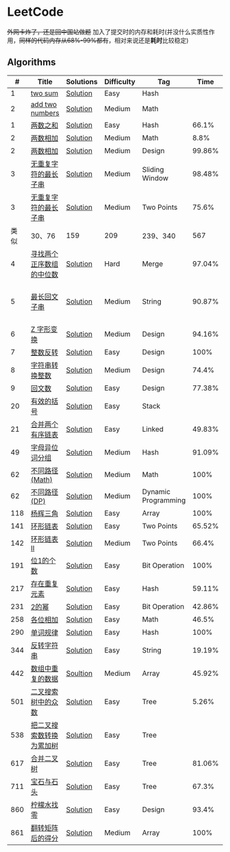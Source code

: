 # LeetCode
~~外网卡炸了，还是回中国站做题~~
加入了提交时的内存和耗时(并没什么实质性作用，~~同样的代码内存从68%-99%都有~~，相对来说还是**耗时**比较稳定)
## Algorithms
|#|Title|Solutions|Difficulty|Tag|Time|Memory
|-|-----|---------|----------|---|----|------
|1|[two sum](https://leetcode.com/problems/two-sum/description/)|[Solution](./code/hash-table/easy/1.twoSum.cpp)|Easy|Hash
|2|[add two numbers](https://leetcode-cn.com/problems/add-two-numbers/description/)|[Solution](./code/math/medium/2.addTwoNumbers.cpp)|Medium|Math
|1|[两数之和](https://leetcode-cn.com/problems/two-sum/description/)|[Solution](./code/hash-table/easy/1.两数之和.cpp)|Easy|Hash|66.1%|26.47%
|2|[两数相加](https://leetcode-cn.com/problems/add-two-numbers/description/)|[Solution](./code/math/medium/2.两数相加.cpp)|Medium|Math|8.8%|5.26%
|2|[两数相加](https://leetcode-cn.com/problems/add-two-numbers/description/)|[Solution](./code/linked-list/medium/2.两数相加.cpp)|Medium|Design|99.86%|92.22%
|3|[无重复字符的最长子串](https://leetcode-cn.com/problems/longest-substring-without-repeating-characters/description/)|[Solution](./code/sliding-window/medium/3.无重复字符的最长子串.cpp)|Medium|Sliding Window|98.48%|68.71%
|3|[无重复字符的最长子串](https://leetcode-cn.com/problems/longest-substring-without-repeating-characters/description/)|[Solution](./code/two-pointers/medium/3.无重复字符的最长子串.cpp)|Medium|Two Points|75.6%|69.8%
|类似|30、76|159|209|239、340|567|632、727
|4|[寻找两个正序数组的中位数](https://leetcode-cn.com/problems/median-of-two-sorted-arrays/description/)|[Solution](./code/divide-and-conquer/hard/4.寻找两个正序数组的中位数.cpp)|Hard|Merge|97.04%|98.88%
|5|[最长回文子串](https://leetcode-cn.com/problems/longest-palindromic-substring/description/)|[Solution](./code/string/medium/5.最长回文子串.cpp)|Medium|String|90.87%|64.33%[马拉车算法可优化]
|6|[Z 字形变换](https://leetcode-cn.com/problems/zigzag-conversion/description/)|[Solution](./code/string/medium/6.z字形变换.cpp)|Medium|Design|94.16%|96.99%
|7|[整数反转](https://leetcode-cn.com/problems/reverse-integer/description/)|[Solution](./code/math/easy/7.整数反转.cpp)|Easy|Design|100%|94.37%
|8|[字符串转换整数](https://leetcode-cn.com/problems/string-to-integer-atoi/description/)|[Solution](./code/string/medium/8.字符串转换整数Atoi.cpp)|Medium|Design|74.4%|94.53%
|9|[回文数](https://leetcode-cn.com/problems/palindrome-number/description/)|[Solution](./code/math/easy/9.回文数.cpp)|Easy|Design|77.38%|94%
|20|[有效的括号](https://leetcode-cn.com/problems/valid-parentheses/description/)|[Solution](./code/stack/easy/20.有效的括号.cpp)|Easy|Stack
|21|[合并两个有序链表](https://leetcode-cn.com/problems/merge-two-sorted-lists/description/)|[Solution](./code/linked-list/easy/21.合并两个有序链表.cpp)|Easy|Linked|49.83%|5.04%
|49|[字母异位词分组](https://leetcode-cn.com/problems/group-anagrams/description/)|[Solution](./code/hash-table/medium/49.字母异位词分组.cpp)|Medium|Hash|91.09%|11.42%
|62|[不同路径(Math)](https://leetcode-cn.com/problems/unique-paths/description/)|[Solution](./code/array/medium/62.不同路径.cpp)|Medium|Math|100%|58.03%
|62|[不同路径(DP)](https://leetcode-cn.com/problems/unique-paths/description/)|[Solution](./code/dynamic-programming/medium/62.不同路径.cpp)|Medium|Dynamic Programming|100%|35.13%
|118|[杨辉三角](https://leetcode-cn.com/problems/pascals-triangle/description/)|[Solution](./code/array/easy/118.杨辉三角.cpp)|Easy|Array|100%|48.84%
|141|[环形链表](https://leetcode-cn.com/problems/linked-list-cycle/description/)|[Solution](./code/two-pointers/easy/141.环形链表.cpp)|Easy|Two Points|65.52%|80.08%
|142|[环形链表 II](https://leetcode-cn.com/problems/linked-list-cycle-ii/description/)|[Solution](./code/two-pointers/medium/142.环形链表Ii.cpp)|Medium|Two Points|66.4%|96.1%
|191|[位1的个数](https://leetcode-cn.com/problems/number-of-1-bits/description/)|[Solution](./code/bit-manipulation/easy/191.位1的个数.cpp)|Easy|Bit Operation|100%|44.53%
|217|[存在重复元素](https://leetcode-cn.com/problems/contains-duplicate/description/)|[Solution](./code/hash-table/easy/217.存在重复元素.cpp)|Easy|Hash|59.11%|43.49%
|231|[2的幂](https://leetcode-cn.com/problems/power-of-two/description/)|[Solution](./code/bit-manipulation/easy/231.2的幂.cpp)|Easy|Bit Operation|42.86%|99.3%
|258|[各位相加](https://leetcode-cn.com/problems/add-digits/description/)|[Solution](./code/math/easy/258.各位相加.cpp)|Easy|Math|46.5%|95.06%
|290|[单词规律](https://leetcode-cn.com/problems/word-pattern/description/)|[Solution](./code/hash-table/easy/290.单词规律.cpp)|Easy|Hash|100%|31.82%
|344|[反转字符串](https://leetcode-cn.com/problems/reverse-string/description/)|[Solution](./code/string/easy/344.反转字符串.cpp)|Easy|String|19.19%|98.46%
|442|[数组中重复的数据](https://leetcode-cn.com/problems/find-all-duplicates-in-an-array/description/)|[Soultion](./code/array/medium/442.数组中重复的数据.cpp)|Medium|Array|45.92%|52.45%
|501|[二叉搜索树中的众数](https://leetcode-cn.com/problems/find-mode-in-binary-search-tree/description/)|[Solution](./code/tree/easy/501.二叉搜索树中的众数.cpp)|Easy|Tree|5.26%|5.12%[可优化](https://leetcode-cn.com/problems/find-mode-in-binary-search-tree/solution/zhen-zheng-fu-he-ti-mu-yao-qiu-de-o1kong-jian-fu-z/)
|538|[把二叉搜索数转换为累加树](https://leetcode-cn.com/problems/convert-bst-to-greater-tree/description/)|[Solution](./code/tree/easy/538.把二叉搜索树转换为累加树.cpp)|Easy|Tree
|617|[合并二叉树](https://leetcode-cn.com/problems/merge-two-binary-trees/description/)|[Solution](./code/tree/easy/617.合并二叉树.cpp)|Easy|Tree|81.06%|99.21%
|711|[宝石与石头](https://leetcode-cn.com/problems/jewels-and-stones/description/)|[Solution](./code/tree/easy/771.宝石与石头.cpp)|Easy|Tree|67.3%|72.53%
|860|[柠檬水找零](https://leetcode-cn.com/problems/lemonade-change/description/)|[Solution](./code/design/easy/860.柠檬水找零.cpp)|Easy|Design|93.4%|22.45%
|861|[翻转矩阵后的得分](https://leetcode-cn.com/problems/score-after-flipping-matrix/description/)|[Solution](./code/array/medium/861.翻转矩阵后的得分.cpp)|Medium|Array|100%|22.99%